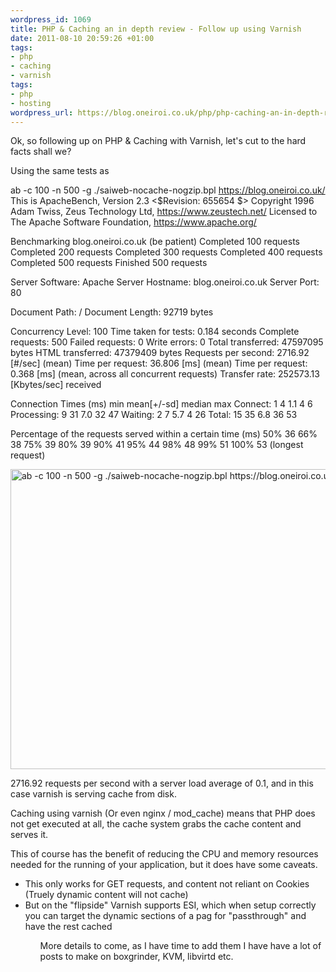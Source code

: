 ```yaml
--- 
wordpress_id: 1069
title: PHP & Caching an in depth review - Follow up using Varnish
date: 2011-08-10 20:59:26 +01:00
tags: 
- php
- caching
- varnish
tags: 
- php
- hosting
wordpress_url: https://blog.oneiroi.co.uk/php/php-caching-an-in-depth-review-follow-up-using-varnish
---
```

Ok, so following up on PHP & Caching with Varnish, let's cut to the hard facts shall we?

Using the same tests as <a href="https://blog.oneiroi.co.uk/hosting/php-caching-an-in-depth-review" title="PHP & Caching an in depth review"></a>


 ab -c 100 -n 500 -g ./saiweb-nocache-nogzip.bpl https://blog.oneiroi.co.uk/
This is ApacheBench, Version 2.3 <$Revision: 655654 $>
Copyright 1996 Adam Twiss, Zeus Technology Ltd, https://www.zeustech.net/
Licensed to The Apache Software Foundation, https://www.apache.org/

Benchmarking blog.oneiroi.co.uk (be patient)
Completed 100 requests
Completed 200 requests
Completed 300 requests
Completed 400 requests
Completed 500 requests
Finished 500 requests


Server Software:        Apache
Server Hostname:        blog.oneiroi.co.uk
Server Port:            80

Document Path:          /
Document Length:        92719 bytes

Concurrency Level:      100
Time taken for tests:   0.184 seconds
Complete requests:      500
Failed requests:        0
Write errors:           0
Total transferred:      47597095 bytes
HTML transferred:       47379409 bytes
Requests per second:    2716.92 [#/sec] (mean)
Time per request:       36.806 [ms] (mean)
Time per request:       0.368 [ms] (mean, across all concurrent requests)
Transfer rate:          252573.13 [Kbytes/sec] received

Connection Times (ms)
              min  mean[+/-sd] median   max
Connect:        1    4   1.1      4       6
Processing:     9   31   7.0     32      47
Waiting:        2    7   5.7      4      26
Total:         15   35   6.8     36      53

Percentage of the requests served within a certain time (ms)
  50%     36
  66%     38
  75%     39
  80%     39
  90%     41
  95%     44
  98%     48
  99%     51
 100%     53 (longest request)

<a href="https://blog.oneiroi.co.uk/uploads/2011/08/Out.png"><img src="https://blog.oneiroi.co.uk/uploads/2011/08/Out.png" alt="ab -c 100 -n 500 -g ./saiweb-nocache-nogzip.bpl https://blog.oneiroi.co.uk/" title="ab -c 100 -n 500 -g ./saiweb-nocache-nogzip.bpl https://blog.oneiroi.co.uk/" width="640" height="480" class="aligncenter size-full wp-image-1070" /></a>


2716.92 requests per second with a server load average of 0.1, and in this case varnish is serving cache from disk.

Caching using varnish (Or even nginx / mod_cache) means that PHP does not get executed at all, the cache system grabs the cache content and serves it.

This of course has the benefit of reducing the CPU and memory resources needed for the running of your application, but it does have some caveats.

<ul>
	<li>This only works for GET requests, and content not reliant on Cookies (Truely dynamic content will not cache)</li>
	<li>But on the "flipside" Varnish supports ESI, which when setup correctly you can target the dynamic sections of a pag for "passthrough" and have the rest cached</li>
<ol>


More details to come, as I have time to add them I have have a lot of posts to make on boxgrinder, KVM, libvirtd etc.
